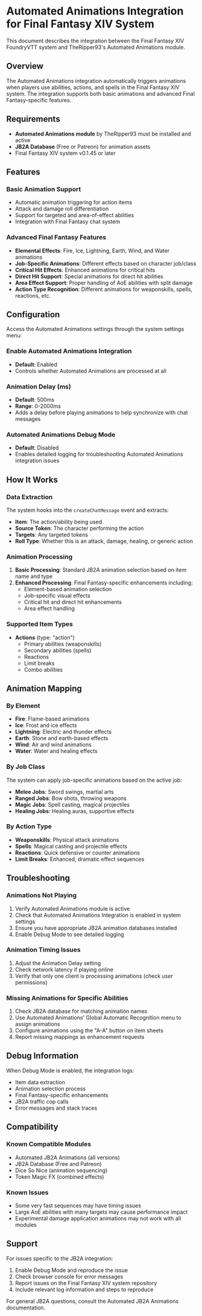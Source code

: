# Automated Animations Integration for Final Fantasy XIV System

This document describes the integration between the Final Fantasy XIV FoundryVTT system and TheRipper93's Automated Animations module.

## Overview

The Automated Animations integration automatically triggers animations when players use abilities, actions, and spells in the Final Fantasy XIV system. The integration supports both basic animations and advanced Final Fantasy-specific features.

## Requirements

- **Automated Animations module** by TheRipper93 must be installed and active
- **JB2A Database** (Free or Patreon) for animation assets
- Final Fantasy XIV system v0.1.45 or later

## Features

### Basic Animation Support
- Automatic animation triggering for action items
- Attack and damage roll differentiation
- Support for targeted and area-of-effect abilities
- Integration with Final Fantasy chat system

### Advanced Final Fantasy Features
- **Elemental Effects**: Fire, Ice, Lightning, Earth, Wind, and Water animations
- **Job-Specific Animations**: Different effects based on character job/class
- **Critical Hit Effects**: Enhanced animations for critical hits
- **Direct Hit Support**: Special animations for direct hit abilities
- **Area Effect Support**: Proper handling of AoE abilities with split damage
- **Action Type Recognition**: Different animations for weaponskills, spells, reactions, etc.

## Configuration

Access the Automated Animations settings through the system settings menu:

### Enable Automated Animations Integration
- **Default**: Enabled
- Controls whether Automated Animations are processed at all

### Animation Delay (ms)
- **Default**: 500ms
- **Range**: 0-2000ms
- Adds a delay before playing animations to help synchronize with chat messages

### Automated Animations Debug Mode
- **Default**: Disabled
- Enables detailed logging for troubleshooting Automated Animations integration issues

## How It Works

### Data Extraction
The system hooks into the `createChatMessage` event and extracts:
- **Item**: The action/ability being used
- **Source Token**: The character performing the action
- **Targets**: Any targeted tokens
- **Roll Type**: Whether this is an attack, damage, healing, or generic action

### Animation Processing
1. **Basic Processing**: Standard JB2A animation selection based on item name and type
2. **Enhanced Processing**: Final Fantasy-specific enhancements including:
   - Element-based animation selection
   - Job-specific visual effects
   - Critical hit and direct hit enhancements
   - Area effect handling

### Supported Item Types
- **Actions** (type: "action")
  - Primary abilities (weaponskills)
  - Secondary abilities (spells)
  - Reactions
  - Limit breaks
  - Combo abilities

## Animation Mapping

### By Element
- **Fire**: Flame-based animations
- **Ice**: Frost and ice effects
- **Lightning**: Electric and thunder effects
- **Earth**: Stone and earth-based effects
- **Wind**: Air and wind animations
- **Water**: Water and healing effects

### By Job Class
The system can apply job-specific animations based on the active job:
- **Melee Jobs**: Sword swings, martial arts
- **Ranged Jobs**: Bow shots, throwing weapons
- **Magic Jobs**: Spell casting, magical projectiles
- **Healing Jobs**: Healing auras, supportive effects

### By Action Type
- **Weaponskills**: Physical attack animations
- **Spells**: Magical casting and projectile effects
- **Reactions**: Quick defensive or counter animations
- **Limit Breaks**: Enhanced, dramatic effect sequences

## Troubleshooting

### Animations Not Playing
1. Verify Automated Animations module is active
2. Check that Automated Animations Integration is enabled in system settings
3. Ensure you have appropriate JB2A animation databases installed
4. Enable Debug Mode to see detailed logging

### Animation Timing Issues
1. Adjust the Animation Delay setting
2. Check network latency if playing online
3. Verify that only one client is processing animations (check user permissions)

### Missing Animations for Specific Abilities
1. Check JB2A database for matching animation names
2. Use Automated Animations' Global Automatic Recognition menu to assign animations
3. Configure animations using the "A-A" button on item sheets
4. Report missing mappings as enhancement requests

## Debug Information

When Debug Mode is enabled, the integration logs:
- Item data extraction
- Animation selection process
- Final Fantasy-specific enhancements
- JB2A traffic cop calls
- Error messages and stack traces

## Compatibility

### Known Compatible Modules
- Automated JB2A Animations (all versions)
- JB2A Database (Free and Patreon)
- Dice So Nice (animation sequencing)
- Token Magic FX (combined effects)

### Known Issues
- Some very fast sequences may have timing issues
- Large AoE abilities with many targets may cause performance impact
- Experimental damage application animations may not work with all modules

## Support

For issues specific to the JB2A integration:
1. Enable Debug Mode and reproduce the issue
2. Check browser console for error messages
3. Report issues on the Final Fantasy XIV system repository
4. Include relevant log information and steps to reproduce

For general JB2A questions, consult the Automated JB2A Animations documentation. 